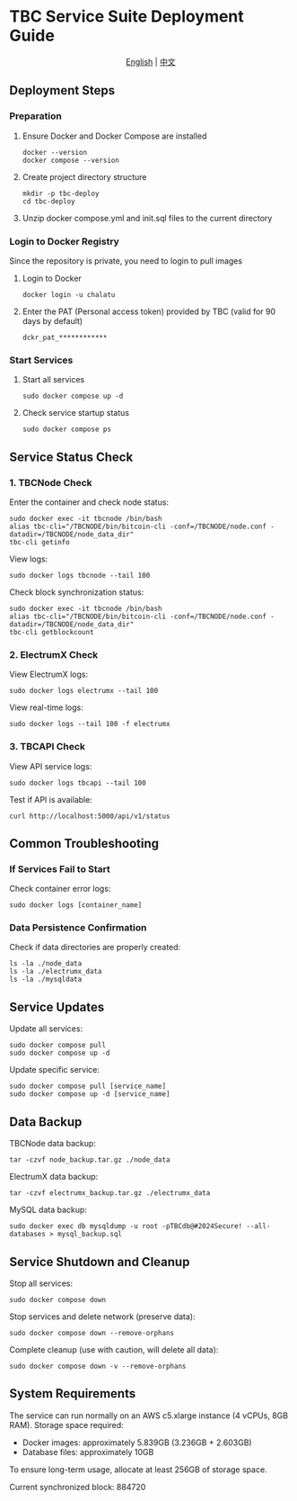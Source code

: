 # TBC Service Suite Deployment Guide

<div align="center">
  <a href="README.md">English</a> | <a href="README_zh.md">中文</a>
</div>

## Deployment Steps

### Preparation

1. Ensure Docker and Docker Compose are installed
   ```
   docker --version
   docker compose --version
   ```

2. Create project directory structure
   ```
   mkdir -p tbc-deploy
   cd tbc-deploy
   ```

3. Unzip docker compose.yml and init.sql files to the current directory

### Login to Docker Registry
Since the repository is private, you need to login to pull images
1. Login to Docker
   ```
   docker login -u chalatu
   ```
2. Enter the PAT (Personal access token) provided by TBC (valid for 90 days by default)
   ```
   dckr_pat_************
   ```


### Start Services

1. Start all services
   ```
   sudo docker compose up -d
   ```

2. Check service startup status
   ```
   sudo docker compose ps
   ```

## Service Status Check

### 1. TBCNode Check

Enter the container and check node status:
```
sudo docker exec -it tbcnode /bin/bash
alias tbc-cli="/TBCNODE/bin/bitcoin-cli -conf=/TBCNODE/node.conf -datadir=/TBCNODE/node_data_dir"
tbc-cli getinfo
```

View logs:
```
sudo docker logs tbcnode --tail 100
```

Check block synchronization status:
```
sudo docker exec -it tbcnode /bin/bash
alias tbc-cli="/TBCNODE/bin/bitcoin-cli -conf=/TBCNODE/node.conf -datadir=/TBCNODE/node_data_dir"
tbc-cli getblockcount
```


### 2. ElectrumX Check

View ElectrumX logs:
```
sudo docker logs electrumx --tail 100
```

View real-time logs:
```
sudo docker logs --tail 100 -f electrumx
```


### 3. TBCAPI Check

View API service logs:
```
sudo docker logs tbcapi --tail 100
```

Test if API is available:
```
curl http://localhost:5000/api/v1/status
```

## Common Troubleshooting

### If Services Fail to Start

Check container error logs:
```
sudo docker logs [container_name]
```


### Data Persistence Confirmation

Check if data directories are properly created:
```
ls -la ./node_data
ls -la ./electrumx_data
ls -la ./mysqldata
```

## Service Updates

Update all services:
```
sudo docker compose pull
sudo docker compose up -d
```

Update specific service:
```
sudo docker compose pull [service_name]
sudo docker compose up -d [service_name]
```

## Data Backup

TBCNode data backup:
```
tar -czvf node_backup.tar.gz ./node_data
```

ElectrumX data backup:
```
tar -czvf electrumx_backup.tar.gz ./electrumx_data
```

MySQL data backup:
```
sudo docker exec db mysqldump -u root -pTBCdb@#2024Secure! --all-databases > mysql_backup.sql
```

## Service Shutdown and Cleanup

Stop all services:
```
sudo docker compose down
```

Stop services and delete network (preserve data):
```
sudo docker compose down --remove-orphans
```

Complete cleanup (use with caution, will delete all data):
```
sudo docker compose down -v --remove-orphans
```

## System Requirements

The service can run normally on an AWS c5.xlarge instance (4 vCPUs, 8GB RAM).
Storage space required:
- Docker images: approximately 5.839GB (3.236GB + 2.603GB)
- Database files: approximately 10GB

To ensure long-term usage, allocate at least 256GB of storage space.

Current synchronized block: 884720
